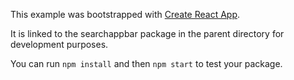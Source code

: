 This example was bootstrapped with [Create React App](https://github.com/facebook/create-react-app).

It is linked to the searchappbar package in the parent directory for development purposes.

You can run `npm install` and then `npm start` to test your package.
